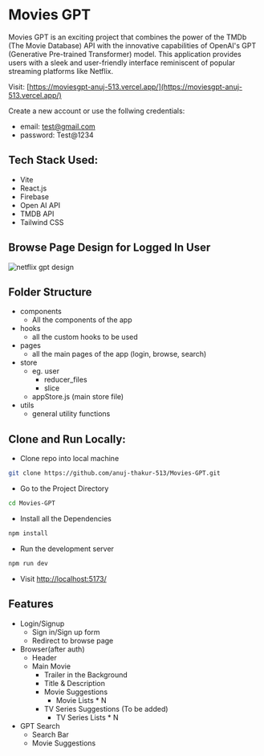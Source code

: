 # Movies GPT

Movies GPT is an exciting project that combines the power of the TMDb (The Movie Database) API with the innovative capabilities of OpenAI's GPT (Generative Pre-trained Transformer) model. This application provides users with a sleek and user-friendly interface reminiscent of popular streaming platforms like Netflix.

Visit: [https://moviesgpt-anuj-513.vercel.app/](https://moviesgpt-anuj-513.vercel.app/)

Create a new account or use the follwing credentials:

- email: test@gmail.com
- password: Test@1234

## Tech Stack Used:

- Vite
- React.js
- Firebase
- Open AI API
- TMDB API
- Tailwind CSS

## Browse Page Design for Logged In User

![netflix gpt design](https://github.com/anuj-thakur-513/Movies-GPT/assets/82753410/5b2010fb-5465-4d8a-8ffe-ece93efa00a6)

## Folder Structure

- components
  - All the components of the app
- hooks
  - all the custom hooks to be used
- pages
  - all the main pages of the app (login, browse, search)
- store
  - eg. user
    - reducer_files
    - slice
  - appStore.js (main store file)
- utils
  - general utility functions

## Clone and Run Locally:

- Clone repo into local machine

```bash
git clone https://github.com/anuj-thakur-513/Movies-GPT.git
```

- Go to the Project Directory

```bash
cd Movies-GPT
```

- Install all the Dependencies

```bash
npm install
```

- Run the development server

```bash
npm run dev
```

- Visit [http://localhost:5173/](http://localhost:5173/)

## Features

- Login/Signup
  - Sign in/Sign up form
  - Redirect to browse page
- Browser(after auth)
  - Header
  - Main Movie
    - Trailer in the Background
    - Title & Description
    - Movie Suggestions
      - Movie Lists \* N
    - TV Series Suggestions (To be added)
      - TV Series Lists \* N
- GPT Search
  - Search Bar
  - Movie Suggestions

